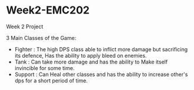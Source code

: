 # Week2-EMC202
Week 2 Project

3 Main Classes of the Game:
- Fighter : The high DPS class able to inflict more damage but sacrificing its defence, Has the ability to apply bleed on enemies.
- Tank : Can take more damage and has the ability to Make itself invincible for some time.
- Support : Can Heal other classes and has the ability to increase other's dps for a short period of time.

